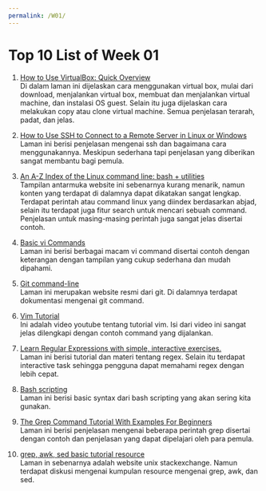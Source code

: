 ```yaml
---
permalink: /W01/
---
```


# Top 10 List of Week 01

1. [How to Use VirtualBox: Quick Overview](https://www.nakivo.com/blog/use-virtualbox-quick-overview/)<br>
Di dalam laman ini dijelaskan cara menggunakan virtual box, mulai dari download, menjalankan virtual box, membuat dan menjalankan virtual machine, dan instalasi OS guest. Selain itu juga dijelaskan cara melakukan copy atau clone virtual machine. Semua penjelasan terarah, padat, dan jelas.

2. [How to Use SSH to Connect to a Remote Server in Linux or Windows](https://phoenixnap.com/kb/ssh-to-connect-to-remote-server-linux-or-windows)<br>
Laman ini berisi penjelasan mengenai ssh dan bagaimana cara menggunakannya. Meskipun sederhana tapi penjelasan yang diberikan sangat membantu bagi pemula.

3. [An A-Z Index of the Linux command line: bash + utilities](https://ss64.com/bash/)<br>
Tampilan antarmuka website ini sebenarnya kurang menarik, namun konten yang terdapat di dalamnya dapat dikatakan sangat lengkap. Terdapat perintah atau command linux yang diindex berdasarkan abjad, selain itu terdapat juga fitur search untuk mencari sebuah command. Penjelasan untuk masing-masing perintah juga sangat jelas disertai contoh.

4. [Basic vi Commands](https://www.cs.colostate.edu/helpdocs/vi.html)<br>
Laman ini berisi berbagai macam vi command disertai contoh dengan keterangan dengan tampilan yang cukup sederhana dan mudah dipahami.

5. [Git command-line](https://git-scm.com/docs/git)<br>
Laman ini merupakan website resmi dari git. Di dalamnya terdapat dokumentasi mengenai git command.

6. [Vim Tutorial](https://youtu.be/IiwGbcd8S7I)<br>
Ini adalah video youtube tentang tutorial vim. Isi dari video ini sangat jelas dilengkapi dengan contoh command yang dijalankan.

7. [Learn Regular Expressions with simple, interactive exercises.](https://regexone.com/)<br>
Laman ini berisi tutorial dan materi tentang regex. Selain itu terdapat interactive task sehingga pengguna dapat memahami regex dengan lebih cepat.

8. [Bash scripting](https://devhints.io/bash)<br>
Laman ini berisi basic syntax dari bash scripting yang akan sering kita gunakan.

9. [The Grep Command Tutorial With Examples For Beginners](https://ostechnix.com/the-grep-command-tutorial-with-examples-for-beginners/)<br>
Laman ini berisi penjelasan mengenai beberapa perintah grep disertai dengan contoh dan penjelasan yang dapat dipelajari oleh para pemula.

10. [grep, awk, sed basic tutorial resource](https://unix.stackexchange.com/questions/2434/is-there-a-basic-tutorial-for-grep-awk-and-sed)<br>
Laman in sebenarnya adalah website unix stackexchange. Namun terdapat diskusi mengenai kumpulan resource mengenai grep, awk, dan sed.